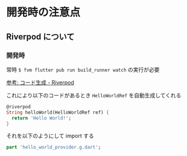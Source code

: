 # 開発時の注意点

## Riverpod について

### 開発時

常時 `$ fvm flutter pub run build_runner watch` の実行が必要

[参考: コード生成 - Riverpod](https://riverpod.dev/docs/concepts/about_code_generation)


これにより以下のコードがあるとき `HelloWorldRef` を自動生成してくれる

```dart
@riverpod
String helloWorld(HelloWorldRef ref) {
  return 'Hello World!';
}
```

それを以下のようにして import する

```dart
part 'hello_world_provider.g.dart';
```
